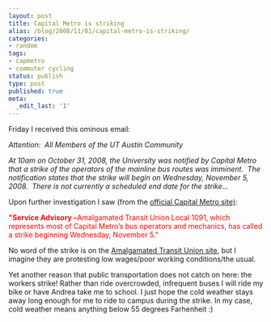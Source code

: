 ```yaml
---
layout: post
title: Capital Metro is striking
alias: /blog/2008/11/01/capital-metro-is-striking/
categories:
- random
tags:
- capmetro
- commuter cycling
status: publish
type: post
published: true
meta:
  _edit_last: '1'
---
```

Friday I received this ominous email:

<em>Attention:  All Members of the UT Austin Community</em>

<em>At 10am on October 31, 2008, the University was notified by Capital Metro
that a strike of the operators of the mainline bus routes was imminent.  The
notification states that the strike will begin on Wednesday, November 5,
2008.  There is not currently a scheduled end date for the strike...</em>

Upon further investigation I saw (from the <a title="Capmetro.org" href="http://www.capmetro.org/" target="_blank">official Capital Metro site)</a>:

<span><span style="color: red;"><strong>"Service Advisory –</strong>Amalgamated Transit Union Local 1091, which represents most of Capital Metro’s bus operators and mechanics, has called a strike beginning Wednesday, November 5."</span></span>

No word of the strike is on the <a title="Amalgamated Transit Union" href="http://www.atu.org/" target="_blank">Amalgamated Transit Union site</a>, but I imagine they are protesting low wages/poor working conditions/the usual.

Yet another reason that public transportation does not catch on here: the workers strike! Rather than ride overcrowded, infrequent buses I will ride my bike or have Andrea take me to school. I just hope the cold weather stays away long enough for me to ride to campus during the strike. In my case, cold weather means anything below 55 degrees Farhenheit :)
